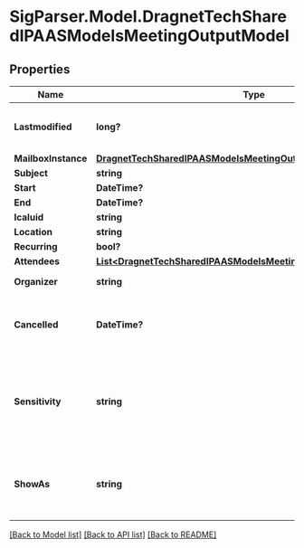 # SigParser.Model.DragnetTechSharedIPAASModelsMeetingOutputModel
## Properties

Name | Type | Description | Notes
------------ | ------------- | ------------- | -------------
**Lastmodified** | **long?** | This should be used to fetch emails with the /api/Emails/Distinct API  When using ingested_after parameter you should save the max ingestion_key value in the response and make the next request with that value in the ingested_after field. | [optional] 
**MailboxInstance** | [**DragnetTechSharedIPAASModelsMeetingOutputModelMailboxInstance**](DragnetTechSharedIPAASModelsMeetingOutputModelMailboxInstance.md) |  | [optional] 
**Subject** | **string** |  | [optional] 
**Start** | **DateTime?** | Time time of the meeting. | [optional] 
**End** | **DateTime?** | End time of the meeting. | [optional] 
**Icaluid** | **string** | A unique ID which can be used to track meetings across calendars. | [optional] 
**Location** | **string** | What is the location of this meeting? | [optional] 
**Recurring** | **bool?** | Is this a recurring meeting? | [optional] 
**Attendees** | [**List&lt;DragnetTechSharedIPAASModelsMeetingOutputModelAttendee&gt;**](DragnetTechSharedIPAASModelsMeetingOutputModelAttendee.md) | All of the invited attendees to the meeting. | [optional] 
**Organizer** | **string** | Email address of the organizer of the meeting? Use this to tell who created the meeting. | [optional] 
**Cancelled** | **DateTime?** | Time the meeting was detected as cancelled.   This time may be delayed from the actual time the meeting was cancelled.    Suggestion: If the meeting is cancelled before the start time you want to ignore this meeting when calculating metrics.  But if the meeting is cancelled after the meeting has taken place you still want to include the meeting in your metrics. | [optional] 
**Sensitivity** | **string** | The sensitivity level for the meeting.     null &#x3D; (default)  \&quot;private\&quot; &#x3D; Google, Office 365, Exchange - This is the value most often used by all connectors.  \&quot;public\&quot; &#x3D; Google  \&quot;personal\&quot; &#x3D; Office 365, Exchange  \&quot;confidential\&quot; &#x3D;  Office 365, Exchange and possible for Google but not really used.                https://developers.google.com/calendar/api/v3/reference/events#resource-representations  https://docs.microsoft.com/en-us/graph/api/resources/event?view&#x3D;graph-rest-beta | [optional] 
**ShowAs** | **string** | The \&quot;show_as\&quot; value for a meeting. This determines how it is displayed in the email application. The value of this largely depends on the type of email API this meeting was consumed from.  Allowed options are:                null &#x3D; Default value.  busy &#x3D; Office 365, Google (most common value)  free &#x3D; Office 365  tentative &#x3D; Office 365, Google  oof &#x3D; Office 365, Google  workingelsewhere &#x3D; Office 365 | [optional] 

[[Back to Model list]](../README.md#documentation-for-models) [[Back to API list]](../README.md#documentation-for-api-endpoints) [[Back to README]](../README.md)

